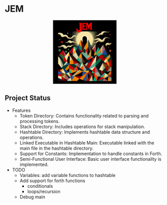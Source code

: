 # JEM
<p align="center">
  <img src="JEMLogo.jpg" alt="JEMLogo" width="200"/>
</p>

## Project Status
* Features
    * Token Directory: Contains functionality related to parsing and processing tokens.
    * Stack Directory: Includes operations for stack manipulation.
    * Hashtable Directory: Implements hashtable data structure and operations.
    * Linked Executable in Hashtable Main: Executable linked with the main file in the hashtable directory.
    * Support for Constants: Implementation to handle constants in Forth.
    * Semi-Functional User Interface: Basic user interface functionality is implemented.
* TODO 
    * Variables: add variable functions to hashtable
    * Add support for forth functions
        * conditionals
        * loops/recursion
    * Debug main


